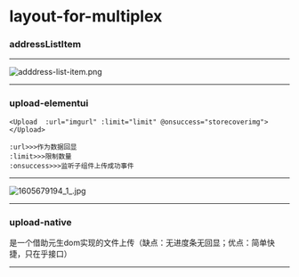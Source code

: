 # layout-for-multiplex

### addressListItem

---

![adddress-list-item.png](https://i.loli.net/2020/10/23/4mgauYHT8J1NsMV.png)

---

### upload-elementui

```
<Upload  :url="imgurl" :limit="limit" @onsuccess="storecoverimg"></Upload>

:url>>>作为数据回显
:limit>>>限制数量
:onsuccess>>>监听子组件上传成功事件

```

---

![1605679194_1_.jpg](https://i.loli.net/2020/11/18/wQu9AD6ghm4sky2.png)

---
### upload-native
是一个借助元生dom实现的文件上传（缺点：无进度条无回显；优点：简单快捷，只在乎接口）


---
